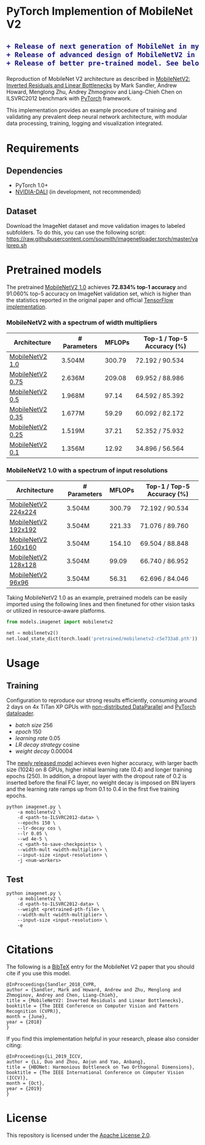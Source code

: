 # PyTorch Implemention of MobileNet V2

<h2>

```diff
+ Release of next generation of MobileNet in my repo *mobilenetv3.pytorch*
+ Release of advanced design of MobileNetV2 in my repo *HBONet* [ICCV 2019]
+ Release of better pre-trained model. See below for details.
```

</h2>

Reproduction of MobileNet V2 architecture as described in [MobileNetV2: Inverted Residuals and Linear Bottlenecks](https://arxiv.org/abs/1801.04381) by Mark Sandler, Andrew Howard, Menglong Zhu, Andrey Zhmoginov and Liang-Chieh Chen on ILSVRC2012 benchmark with [PyTorch](pytorch.org) framework.

This implementation provides an example procedure of training and validating any prevalent deep neural network architecture, with modular data processing, training, logging and visualization integrated.

# Requirements
## Dependencies
* PyTorch 1.0+
* [NVIDIA-DALI](https://github.com/NVIDIA/DALI) (in development, not recommended)
## Dataset
Download the ImageNet dataset and move validation images to labeled subfolders.
To do this, you can use the following script: https://raw.githubusercontent.com/soumith/imagenetloader.torch/master/valprep.sh

# Pretrained models
The pretrained [MobileNetV2 1.0](https://github.com/d-li14/mobilenetv2.pytorch/blob/master/pretrained/mobilenetv2-c5e733a8.pth) achieves **72.834% top-1 accuracy** and 91.060% top-5 accuracy on ImageNet validation set, which is higher than the statistics reported in the original paper and official [TensorFlow implementation](https://github.com/tensorflow/models/tree/master/research/slim/nets/mobilenet).

### MobileNetV2 with a spectrum of width multipliers
| Architecture      | # Parameters | MFLOPs | Top-1 / Top-5 Accuracy (%) |
| ----------------- | ------------ | ------ | -------------------------- |
| [MobileNetV2 1.0](https://github.com/d-li14/mobilenetv2.pytorch/blob/master/pretrained/mobilenetv2_1.0-0c6065bc.pth)    | 3.504M | 300.79 | 72.192 / 90.534 |
| [MobileNetV2 0.75](https://github.com/d-li14/mobilenetv2.pytorch/blob/master/pretrained/mobilenetv2_0.75-dace9791.pth)  | 2.636M | 209.08 | 69.952 / 88.986 |
| [MobileNetV2 0.5](https://github.com/d-li14/mobilenetv2.pytorch/blob/master/pretrained/mobilenetv2_0.5-eaa6f9ad.pth)    | 1.968M | 97.14 | 64.592 / 85.392 |
| [MobileNetV2 0.35](https://github.com/d-li14/mobilenetv2.pytorch/blob/master/pretrained/mobilenetv2_0.35-b2e15951.pth)  | 1.677M |     59.29 | 60.092 / 82.172  |
| [MobileNetV2 0.25](https://github.com/d-li14/mobilenetv2.pytorch/blob/master/pretrained/mobilenetv2_0.25-b61d2159.pth)  | 1.519M |     37.21 | 52.352 / 75.932  |
| [MobileNetV2 0.1](https://github.com/d-li14/mobilenetv2.pytorch/blob/master/pretrained/mobilenetv2_0.1-7d1d638a.pth)    | 1.356M | 12.92 | 34.896 / 56.564 |

### MobileNetV2 1.0 with a spectrum of input resolutions
| Architecture      | # Parameters | MFLOPs | Top-1 / Top-5 Accuracy (%) |
| ----------------- | ------------ | ------ | -------------------------- |
| [MobileNetV2 224x224](https://github.com/d-li14/mobilenetv2.pytorch/blob/master/pretrained/mobilenetv2_1.0-0c6065bc.pth)    | 3.504M | 300.79 | 72.192 / 90.534 |
| [MobileNetV2 192x192](https://github.com/d-li14/mobilenetv2.pytorch/blob/master/pretrained/mobilenetv2_192x192-e423d99e.pth)| 3.504M | 221.33 | 71.076 / 89.760 |
| [MobileNetV2 160x160](https://github.com/d-li14/mobilenetv2.pytorch/blob/master/pretrained/mobilenetv2_160x160-64dc7fa1.pth)| 3.504M |  154.10 | 69.504 / 88.848 |
| [MobileNetV2 128x128](https://github.com/d-li14/mobilenetv2.pytorch/blob/master/pretrained/mobilenetv2_128x128-fd66a69d.pth)| 3.504M |  99.09 | 66.740 / 86.952 |
| [MobileNetV2 96x96](https://github.com/d-li14/mobilenetv2.pytorch/blob/master/pretrained/mobilenetv2_96x96-ff0e83d8.pth)    | 3.504M |  56.31 | 62.696 / 84.046 |

Taking MobileNetV2 1.0 as an example, pretrained models can be easily imported using the following lines and then finetuned for other vision tasks or utilized in resource-aware platforms.

```python
from models.imagenet import mobilenetv2

net = mobilenetv2()
net.load_state_dict(torch.load('pretrained/mobilenetv2-c5e733a8.pth'))
```

# Usage
## Training
Configuration to reproduce our strong results efficiently, consuming around 2 days on 4x TiTan XP GPUs with [non-distributed DataParallel](https://pytorch.org/docs/master/nn.html#torch.nn.DataParallel) and [PyTorch dataloader](https://pytorch.org/docs/master/data.html#torch.utils.data.DataLoader).
* *batch size* 256
* *epoch* 150
* *learning rate* 0.05
* *LR decay strategy* cosine
* *weight decay* 0.00004

The [newly released model](https://github.com/d-li14/mobilenetv2.pytorch/blob/master/pretrained/mobilenetv2-c5e733a8.pth) achieves even higher accuracy, with larger bacth size (1024) on 8 GPUs, higher initial learning rate (0.4) and longer training epochs (250). In addition, a dropout layer with the dropout rate of 0.2 is inserted before the final FC layer, no weight decay is imposed on BN layers and the learning rate ramps up from 0.1 to 0.4 in the first five training epochs.

```shell
python imagenet.py \
    -a mobilenetv2 \
    -d <path-to-ILSVRC2012-data> \
    --epochs 150 \
    --lr-decay cos \
    --lr 0.05 \
    --wd 4e-5 \
    -c <path-to-save-checkpoints> \
    --width-mult <width-multiplier> \
    --input-size <input-resolution> \
    -j <num-workers>
```

## Test
```shell
python imagenet.py \
    -a mobilenetv2 \
    -d <path-to-ILSVRC2012-data> \
    --weight <pretrained-pth-file> \
    --width-mult <width-multiplier> \
    --input-size <input-resolution> \
    -e
```

# Citations
The following is a [BibTeX](www.bibtex.org) entry for the MobileNet V2 paper that you should cite if you use this model.
```
@InProceedings{Sandler_2018_CVPR,
author = {Sandler, Mark and Howard, Andrew and Zhu, Menglong and Zhmoginov, Andrey and Chen, Liang-Chieh},
title = {MobileNetV2: Inverted Residuals and Linear Bottlenecks},
booktitle = {The IEEE Conference on Computer Vision and Pattern Recognition (CVPR)},
month = {June},
year = {2018}
}
```
If you find this implementation helpful in your research, please also consider citing:
```
@InProceedings{Li_2019_ICCV,
author = {Li, Duo and Zhou, Aojun and Yao, Anbang},
title = {HBONet: Harmonious Bottleneck on Two Orthogonal Dimensions},
booktitle = {The IEEE International Conference on Computer Vision (ICCV)},
month = {Oct},
year = {2019}
}
```

# License
This repository is licensed under the [Apache License 2.0](https://github.com/d-li14/mobilenetv2.pytorch/blob/master/LICENSE).
